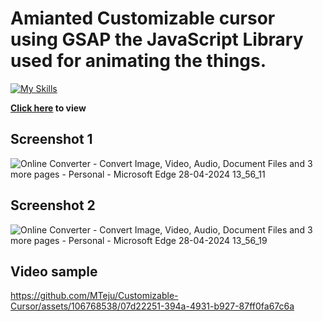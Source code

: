 # Amianted Customizable cursor using GSAP the JavaScript Library used for animating the things. 

[![My Skills](https://skillicons.dev/icons?i=html,css,js,gsap)](https://skillicons.dev)

**[Click here](https://mteju.github.io/Customizable-Cursor/) to view**

## Screenshot 1
![Online Converter - Convert Image, Video, Audio,   Document Files and 3 more pages - Personal - Microsoft​ Edge 28-04-2024 13_56_11](https://github.com/MTeju/Customizable-Cursor/assets/106768538/5342cb8c-174f-4427-bf47-dc953dd287bd)

## Screenshot 2
![Online Converter - Convert Image, Video, Audio,   Document Files and 3 more pages - Personal - Microsoft​ Edge 28-04-2024 13_56_19](https://github.com/MTeju/Customizable-Cursor/assets/106768538/3028e15f-5856-46c9-9a03-8ad1b9719e7a)

## Video sample
https://github.com/MTeju/Customizable-Cursor/assets/106768538/07d22251-394a-4931-b927-87ff0fa67c6a
